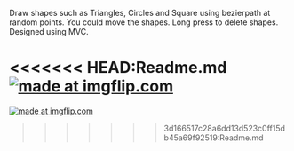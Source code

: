 Draw shapes such as Triangles, Circles and Square using bezierpath at random points. You could move the shapes. Long press to delete shapes. Designed using MVC.

<<<<<<< HEAD:Readme.md
<a href="https://imgflip.com/gif/2a5dob"><img src="https://i.imgflip.com/2a5dob.gif" title="made at imgflip.com"/></a>
=======
<a href="https://imgflip.com/gif/2a5dle"><img src="https://i.imgflip.com/2a5dle.gif" title="made at imgflip.com"/></a>
>>>>>>> 3d166517c28a6dd13d523c0ff15db45a69f92519:Readme.md
